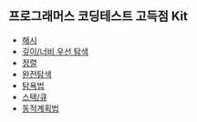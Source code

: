 ## 프로그래머스 코딩테스트 고득점 Kit
- <a href="https://github.com/QuarterBread/AlgorithmStudy/tree/master/Programmers/Hash">해시</a>
- <a href="https://github.com/QuarterBread/AlgorithmStudy/tree/master/Programmers/DFS_BFS">깊이/너비 우선 탐색</a>
- <a href="https://github.com/QuarterBread/AlgorithmStudy/tree/master/Programmers/Sort">정렬</a>
- <a href="https://github.com/QuarterBread/AlgorithmStudy/tree/master/Programmers/Brute_Force_Search">완전탐색</a>
- <a href="https://github.com/QuarterBread/AlgorithmStudy/tree/master/Programmers/Greedy">탐욕법</a>
- <a href="https://github.com/QuarterBread/AlgorithmStudy/tree/master/Programmers/Stack_Queue">스택/큐</a>
- <a href="https://github.com/QuarterBread/AlgorithmStudy/tree/master/Programmers/Dynamic_Programming">동적계획법</a>
